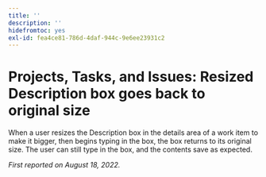 ```yaml
---
title: ''
description: ''
hidefromtoc: yes
exl-id: fea4ce81-786d-4daf-944c-9e6ee23931c2
---
```

# Projects, Tasks, and Issues: Resized Description box goes back to original size

When a user resizes the Description box in the details area of a work item to make it bigger, then begins typing in the box, the box returns to its original size. The user can still type in the box, and the contents save as expected.

_First reported on August 18, 2022._
